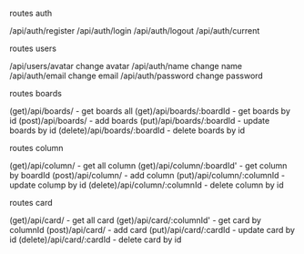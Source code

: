 routes auth

/api/auth/register
/api/auth/login
/api/auth/logout
/api/auth/current

routes users

/api/users/avatar  change avatar
/api/auth/name  change name
/api/auth/email  change email
/api/auth/password  change password

routes boards

(get)/api/boards/ - get boards all 
(get)/api/boards/:boardId - get boards by id 
(post)/api/boards/ - add boards
(put)/api/boards/:boardId - update boards by id
(delete)/api/boards/:boardId - delete boards by id

routes column

(get)/api/column/ - get all column
(get)/api/column/:boardId' - get column by boardId
(post)/api/column/ - add column
(put)/api/column/:columnId - update colump by id
(delete)/api/column/:columnId - delete column by id

routes card

(get)/api/card/ - get all card
(get)/api/card/:columnId' - get card by columnId
(post)/api/card/ - add card
(put)/api/card/:cardId - update card by id
(delete)/api/card/:cardId - delete card by id

